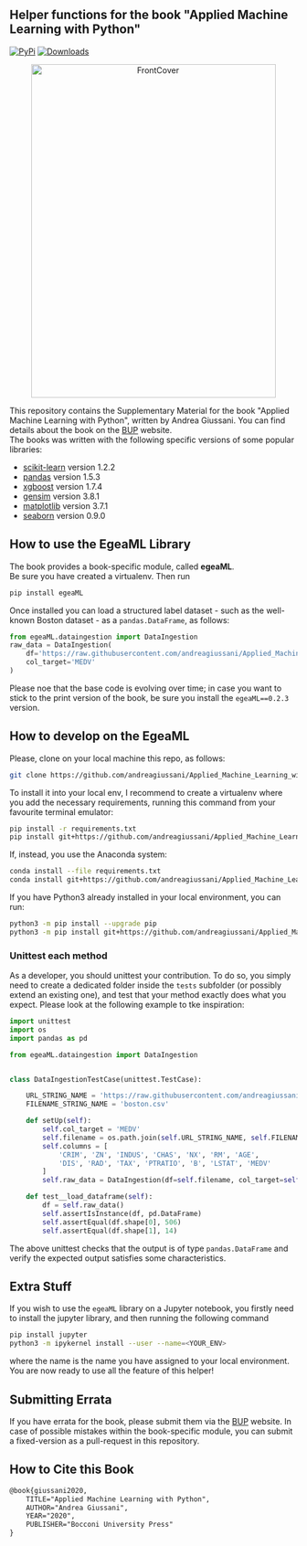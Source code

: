 ## Helper functions for the book "Applied Machine Learning with Python"

[![PyPi](https://img.shields.io/pypi/v/egeaML.svg)](https://pypi.python.org/pypi/egeaML)
[![Downloads](https://static.pepy.tech/badge/egeaML)](https://pypi.python.org/pypi/egeaML)

<p align="center">
  <img src="cover.jpg" width="428" height="584" title="FrontCover">
</p>


This repository contains the Supplementary Material for the book "Applied Machine Learning with Python", written by Andrea Giussani.
You can find details about the book on the [BUP](https://bup.egeaonline.it) website.  
The books was written with the following specific versions of some popular libraries:
- [scikit-learn](https://scikit-learn.org/stable/) version 1.2.2
- [pandas](https://pandas.pydata.org) version 1.5.3
- [xgboost](https://xgboost.readthedocs.io/en/latest/#) version 1.7.4
- [gensim](https://radimrehurek.com/gensim/) version 3.8.1
- [matplotlib](https://matplotlib.org) version 3.7.1
- [seaborn](https://seaborn.pydata.org) version 0.9.0

## How to use the EgeaML Library
The book provides a book-specific module, called **egeaML**. <br>
Be sure you have created a virtualenv. Then run 
```bash
pip install egeaML
```
Once installed you can load a structured label dataset - such as the well-known Boston dataset - 
as a `pandas.DataFrame`, as follows:
```python
from egeaML.dataingestion import DataIngestion
raw_data = DataIngestion(
    df='https://raw.githubusercontent.com/andreagiussani/Applied_Machine_Learning_with_Python/master/data/boston.csv', 
    col_target='MEDV'
)
```

Please noe that the base code is evolving over time; in case you want to stick to the print version of the book, 
be sure you install the `egeaML==0.2.3` version.

## How to develop on the EgeaML
Please, clone on your local machine this repo, as follows:
```bash
git clone https://github.com/andreagiussani/Applied_Machine_Learning_with_Python.git
```
To install it into your local env, I recommend to create a virtualenv where you add the necessary requirements, running this command from your favourite terminal emulator:
```bash
pip install -r requirements.txt
pip install git+https://github.com/andreagiussani/Applied_Machine_Learning_with_Python.git
```

If, instead, you use the Anaconda system:
```bash
conda install --file requirements.txt
conda install git+https://github.com/andreagiussani/Applied_Machine_Learning_with_Python.git
```
If you have Python3 already installed in your local environment, you can run:
```bash
python3 -m pip install --upgrade pip
python3 -m pip install git+https://github.com/andreagiussani/Applied_Machine_Learning_with_Python.git
```

### Unittest each method
As a developer, you should unittest your contribution.
To do so, you simply need to create a dedicated folder inside the `tests` subfolder (or possibly extend an existing one),
and test that your method exactly does what you expect. Please look at the following example to tke inspiration:
```python
import unittest
import os
import pandas as pd

from egeaML.dataingestion import DataIngestion


class DataIngestionTestCase(unittest.TestCase):

    URL_STRING_NAME = 'https://raw.githubusercontent.com/andreagiussani/Applied_Machine_Learning_with_Python/master/data'
    FILENAME_STRING_NAME = 'boston.csv'

    def setUp(self):
        self.col_target = 'MEDV'
        self.filename = os.path.join(self.URL_STRING_NAME, self.FILENAME_STRING_NAME)
        self.columns = [
            'CRIM', 'ZN', 'INDUS', 'CHAS', 'NX', 'RM', 'AGE',
            'DIS', 'RAD', 'TAX', 'PTRATIO', 'B', 'LSTAT', 'MEDV'
        ]
        self.raw_data = DataIngestion(df=self.filename, col_target=self.col_target)

    def test__load_dataframe(self):
        df = self.raw_data()
        self.assertIsInstance(df, pd.DataFrame)
        self.assertEqual(df.shape[0], 506)
        self.assertEqual(df.shape[1], 14)
```
The above unittest checks that the output is of type `pandas.DataFrame` and 
verify the expected output satisfies some characteristics.

## Extra Stuff
If you wish to use the `egeaML` library on a Jupyter notebook, you firstly need to install the jupyter library,
and then running the following command
```bash
pip install jupyter
python3 -m ipykernel install --user --name=<YOUR_ENV>
```
where the name is the name you have assigned to your local environment. 
You are now ready to use all the feature of this helper!

## Submitting Errata
If you have errata for the book, please submit them via the [BUP](https://bup.egeaonline.it) website. In case of possible mistakes within the book-specific module, you can submit a fixed-version as a pull-request in this repository.

## How to Cite this Book

```tex
@book{giussani2020,
	TITLE="Applied Machine Learning with Python",
	AUTHOR="Andrea Giussani",
	YEAR="2020",
	PUBLISHER="Bocconi University Press"
}
```
